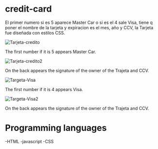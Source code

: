 # credit-card

El primer numero si es 5 aparece Master Car 
o si es el 4 sale Visa, tiene q poner el 
nombre de la tarjeta y expiracion es el mes, 
año y CCV, la Tarjeta fue diseñada con 
estilos CSS.

![Tarjeta-credito](https://user-images.githubusercontent.com/62777613/205312524-e0ac9a67-d8dd-4aaa-b1c1-d6332f510231.png)

The first number if it is 5 appears 
Master Car.

![Tarjeta-credito2](https://user-images.githubusercontent.com/62777613/205312563-0526629f-8974-421f-bdca-5fd9b79b6e12.png)

On the back appears the signature of the owner 
of the Trajeta and CCV.

![Targeta-Visa](https://user-images.githubusercontent.com/62777613/205312611-f02048f1-95bf-43b6-9fb4-8c497cd50d1f.png)

The first number if it is 4 appears 
Visa.

![Targeta-Visa2](https://user-images.githubusercontent.com/62777613/205312660-50642ee4-10d2-4d21-8924-3bec7a97bf04.png)

On the back appears the signature of the owner 
of the Trajeta and CCV.

# Programming languages
-HTML
-javascript
-CSS

